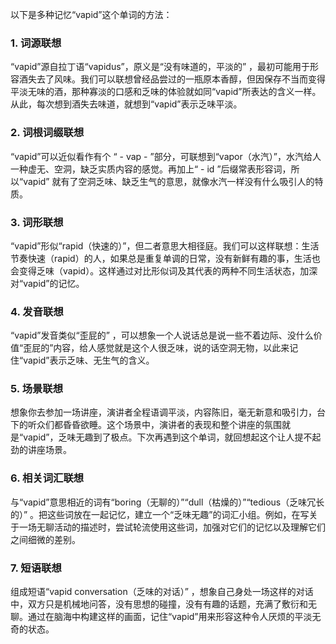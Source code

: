 以下是多种记忆“vapid”这个单词的方法：
### 1. 词源联想
“vapid”源自拉丁语“vapidus”，原义是“没有味道的，平淡的” ，最初可能用于形容酒失去了风味。我们可以联想曾经品尝过的一瓶原本香醇，但因保存不当而变得平淡无味的酒，那种寡淡的口感和乏味的体验就如同“vapid”所表达的含义一样。从此，每次想到酒失去味道，就想到“vapid”表示乏味平淡。

### 2. 词根词缀联想
“vapid”可以近似看作有个 “ - vap - ”部分，可联想到“vapor（水汽）”，水汽给人一种虚无、空洞，缺乏实质内容的感觉。再加上“ - id ”后缀常表形容词，所以“vapid” 就有了空洞乏味、缺乏生气的意思，就像水汽一样没有什么吸引人的特质。 

### 3. 词形联想
“vapid”形似“rapid（快速的）”，但二者意思大相径庭。我们可以这样联想：生活节奏快速（rapid）的人，如果总是重复单调的日常，没有新鲜有趣的事，生活也会变得乏味（vapid）。这样通过对比形似词及其代表的两种不同生活状态，加深对“vapid”的记忆。

### 4. 发音联想
“vapid”发音类似“歪屁的” ，可以想象一个人说话总是说一些不着边际、没什么价值“歪屁的”内容，给人感觉就是这个人很乏味，说的话空洞无物，以此来记住“vapid”表示乏味、无生气的含义。 

### 5. 场景联想
想象你去参加一场讲座，演讲者全程语调平淡，内容陈旧，毫无新意和吸引力，台下的听众们都昏昏欲睡。这个场景中，演讲者的表现和整个讲座的氛围就是“vapid”，乏味无趣到了极点。下次再遇到这个单词，就回想起这个让人提不起劲的讲座场景。 

### 6. 相关词汇联想
与“vapid”意思相近的词有“boring（无聊的）”“dull（枯燥的）”“tedious（乏味冗长的）” 。把这些词放在一起记忆，建立一个“乏味无趣”的词汇小组。例如，在写关于一场无聊活动的描述时，尝试轮流使用这些词，加强对它们的记忆以及理解它们之间细微的差别。 

### 7. 短语联想
组成短语“vapid conversation（乏味的对话）” ，想象自己身处一场这样的对话中，双方只是机械地问答，没有思想的碰撞，没有有趣的话题，充满了敷衍和无聊。通过在脑海中构建这样的画面，记住“vapid”用来形容这种令人厌烦的平淡无奇的状态。 